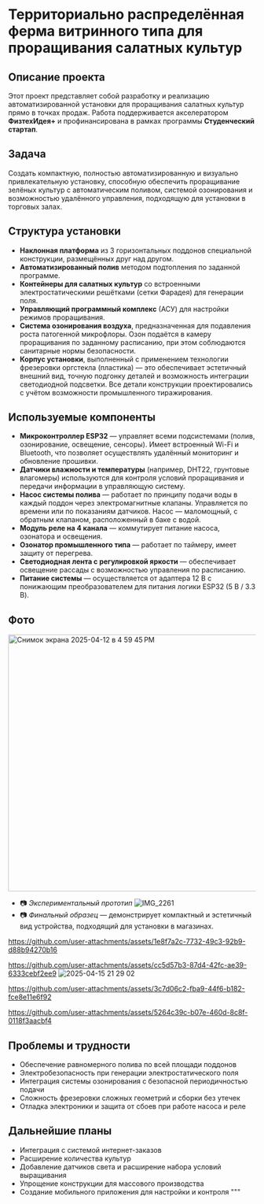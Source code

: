 # Территориально распределённая ферма витринного типа для проращивания салатных культур

## Описание проекта

Этот проект представляет собой разработку и реализацию автоматизированной установки для проращивания салатных культур прямо в точках продаж. Работа поддерживается акселератором **ФизтехИдея+** и профинансирована в рамках программы **Студенческий стартап**.

## Задача

Создать компактную, полностью автоматизированную и визуально привлекательную установку, способную обеспечить проращивание зелёных культур с автоматическим поливом, системой озонирования и возможностью удалённого управления, подходящую для установки в торговых залах.

## Структура установки

- **Наклонная платформа** из 3 горизонтальных поддонов специальной конструкции, размещённых друг над другом.
- **Автоматизированный полив** методом подтопления по заданной программе.
- **Контейнеры для салатных культур** со встроенными электростатическими решётками (сетки Фарадея) для генерации поля.
- **Управляющий программный комплекс** (АСУ) для настройки режимов проращивания.
- **Система озонирования воздуха**, предназначенная для подавления роста патогенной микрофлоры. Озон подаётся в камеру проращивания по заданному расписанию, при этом соблюдаются санитарные нормы безопасности.
- **Корпус установки**, выполненный с применением технологии фрезеровки оргстекла (пластика) — это обеспечивает эстетичный внешний вид, точную подгонку деталей и возможность интеграции светодиодной подсветки. Все детали конструкции проектировались с учётом возможности промышленного тиражирования.

## Используемые компоненты

- **Микроконтроллер ESP32** — управляет всеми подсистемами (полив, озонирование, освещение, сенсоры). Имеет встроенный Wi-Fi и Bluetooth, что позволяет осуществлять удалённый мониторинг и обновление прошивки.
- **Датчики влажности и температуры** (например, DHT22, грунтовые влагомеры) используются для контроля условий проращивания и передачи информации в управляющую систему.
- **Насос системы полива** — работает по принципу подачи воды в каждый поддон через электромагнитные клапаны. Управляется по времени или по показаниям датчиков. Насос — маломощный, с обратным клапаном, расположенный в баке с водой.
- **Модуль реле на 4 канала** — коммутирует питание насоса, озонатора и освещения.
- **Озонатор промышленного типа** — работает по таймеру, имеет защиту от перегрева.
- **Светодиодная лента с регулировкой яркости** — обеспечивает освещение рассады с возможностью управления по расписанию.
- **Питание системы** — осуществляется от адаптера 12 В с понижающим преобразователем для питания логики ESP32 (5 В / 3.3 В).

## Фото
<img width="522" alt="Снимок экрана 2025-04-12 в 4 59 45 PM" src="https://github.com/user-attachments/assets/075bf3cf-6342-4882-a9c0-42e4e740a350" />

- 📷 *Экспериментальный прототип*
 ![IMG_2261](https://github.com/user-attachments/assets/6c7a7d8b-a668-4ee3-84d2-e794f47fc786)
- 📷 *Финальный образец* — демонстрирует компактный и эстетичный вид устройства, подходящий для установки в магазинах.



https://github.com/user-attachments/assets/1e8f7a2c-7732-49c3-92b9-d88b94270b16


https://github.com/user-attachments/assets/cc5d57b3-87d4-42fc-ae39-6333cebf2ee9
![2025-04-15 21 29 02](https://github.com/user-attachments/assets/c1ae7056-766a-41d4-ae22-97a4b5c5756a)


https://github.com/user-attachments/assets/3c7d06c2-fba9-44f6-b182-fce8e11e6f92



https://github.com/user-attachments/assets/5264c39c-b07e-460d-8c8f-0118f3aacbf4



## Проблемы и трудности


- Обеспечение равномерного полива по всей площади поддонов
- Электробезопасность при генерации электростатического поля
- Интеграция системы озонирования с безопасной периодичностью подачи
- Сложность фрезеровки сложных геометрий и сборки без утечек
- Отладка электроники и защита от сбоев при работе насоса и реле

## Дальнейшие планы

- Интеграция с системой интернет-заказов
- Расширение количества культур
- Добавление датчиков света и расширение набора условий выращивания
- Упрощение конструкции для массового производства
- Создание мобильного приложения для настройки и контроля
"""
